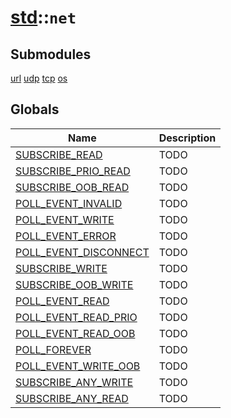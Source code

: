 # [std](./../std.md)::`net`
## Submodules
[url](./net/url.md)
[udp](./net/udp.md)
[tcp](./net/tcp.md)
[os](./net/os.md)
## Globals
|Name|Description|
|----|-----------|
|[SUBSCRIBE_READ](#todo)|TODO|
|[SUBSCRIBE_PRIO_READ](#todo)|TODO|
|[SUBSCRIBE_OOB_READ](#todo)|TODO|
|[POLL_EVENT_INVALID](#todo)|TODO|
|[POLL_EVENT_WRITE](#todo)|TODO|
|[POLL_EVENT_ERROR](#todo)|TODO|
|[POLL_EVENT_DISCONNECT](#todo)|TODO|
|[SUBSCRIBE_WRITE](#todo)|TODO|
|[SUBSCRIBE_OOB_WRITE](#todo)|TODO|
|[POLL_EVENT_READ](#todo)|TODO|
|[POLL_EVENT_READ_PRIO](#todo)|TODO|
|[POLL_EVENT_READ_OOB](#todo)|TODO|
|[POLL_FOREVER](#todo)|TODO|
|[POLL_EVENT_WRITE_OOB](#todo)|TODO|
|[SUBSCRIBE_ANY_WRITE](#todo)|TODO|
|[SUBSCRIBE_ANY_READ](#todo)|TODO|
